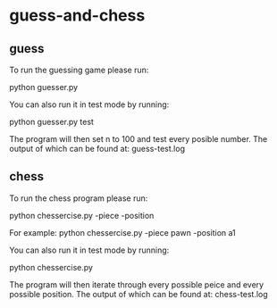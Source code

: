 # guess-and-chess

## guess

To run the guessing game please run:

python guesser.py

You can also run it in test mode by running:

python guesser.py test

The program will then set n to 100 and test every posible number. 
The output of which can be found at: guess-test.log

## chess

To run the chess program please run:

python chessercise.py -piece <piece name> -position <position>
  
For example: 
python chessercise.py -piece pawn -position a1

You can also run it in test mode by running:

python chessercise.py

The program will then iterate through every possible peice and every possible position. 
The output of which can be found at: chess-test.log
